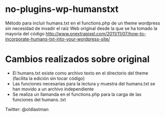 no-plugins-wp-humanstxt
=======================

Método para incluir humans.txt en el functions.php de un theme wordpress sin necesidad de invadir el raíz
Web original desde la que se ha tomado la mayoría del código 
http://www.onextrapixel.com/2011/11/07/how-to-incorporate-humans-txt-into-your-wordpress-site/

Cambios realizados sobre original
=================================
- El humans.txt existe como archivo texto en el directorio del theme (facilita la edición sin tocar código)
- Las funciones necesarias para la lectura y muestra del humans.txt se han movido a un archivo independiente
- Se realiza un llamanda en el functions.php para la carga de las funciones del humans..txt

Twitter: @oldlastman